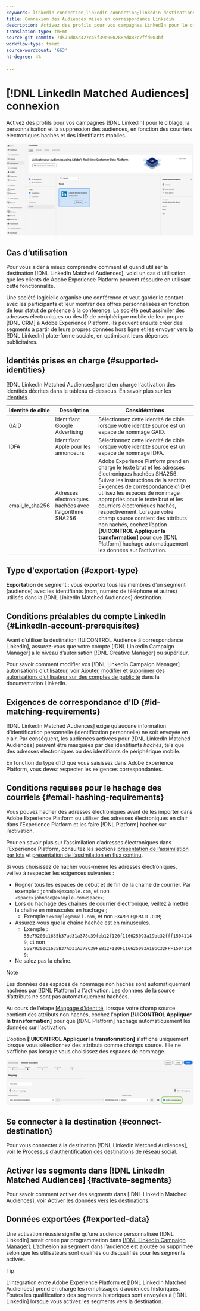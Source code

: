 ```yaml
---
keywords: linkedin connection;linkedin connection;linkedin destinations;linkedin;
title: Connexion des Audiences mises en correspondance Linkedin
description: Activez des profils pour vos campagnes LinkedIn pour le ciblage, la personnalisation et la suppression des audiences, en fonction des courriers électroniques hachés.
translation-type: tm+mt
source-git-commit: 7d579d85d427c45f39d000288ed883c7ffd003bf
workflow-type: tm+mt
source-wordcount: '663'
ht-degree: 4%

---
```



# [!DNL LinkedIn Matched Audiences] connexion

Activez des profils pour vos campagnes [!DNL LinkedIn] pour le ciblage, la personnalisation et la suppression des audiences, en fonction des courriers électroniques hachés et des identifiants mobiles.

![Destination LinkedIn dans l’interface utilisateur Adobe Experience Platform](../../assets/catalog/social/linkedin/catalog.png)

## Cas d’utilisation

Pour vous aider à mieux comprendre comment et quand utiliser la destination [!DNL LinkedIn Matched Audiences], voici un cas d&#39;utilisation que les clients de Adobe Experience Platform peuvent résoudre en utilisant cette fonctionnalité.

Une société logicielle organise une conférence et veut garder le contact avec les participants et leur montrer des offres personnalisées en fonction de leur statut de présence à la conférence. La société peut assimiler des adresses électroniques ou des ID de périphérique mobile de leur propre [!DNL CRM] à Adobe Experience Platform. Ils peuvent ensuite créer des segments à partir de leurs propres données hors ligne et les envoyer vers la [!DNL LinkedIn] plate-forme sociale, en optimisant leurs dépenses publicitaires.

## Identités prises en charge {#supported-identities}

[!DNL LinkedIn Matched Audiences] prend en charge l&#39;activation des identités décrites dans le tableau ci-dessous. En savoir plus sur les [identités](/help/identity-service/namespaces.md).

| Identité de cible | Description | Considérations |
|---|---|---|
| GAID | Identifiant Google Advertising | Sélectionnez cette identité de cible lorsque votre identité source est un espace de nommage GAID. |
| IDFA | Identifiant Apple pour les annonceurs | Sélectionnez cette identité de cible lorsque votre identité source est un espace de nommage IDFA. |
| email_lc_sha256 | Adresses électroniques hachées avec l’algorithme SHA256 | Adobe Experience Platform prend en charge le texte brut et les adresses électroniques hachées SHA256. Suivez les instructions de la section [Exigences de correspondance d&#39;ID](#id-matching-requirements-id-matching-requirements) et utilisez les espaces de nommage appropriés pour le texte brut et les courriers électroniques hachés, respectivement. Lorsque votre champ source contient des attributs non hachés, cochez l’option **[!UICONTROL Appliquer la transformation]** pour que [!DNL Platform] hachage automatiquement les données sur l’activation. |


## Type d&#39;exportation {#export-type}

**Exportation**  de segment : vous exportez tous les membres d’un segment (audience) avec les identifiants (nom, numéro de téléphone et autres) utilisés dans la  [!DNL LinkedIn Matched Audiences] destination.

## Conditions préalables du compte LinkedIn {#LinkedIn-account-prerequisites}

Avant d’utiliser la destination [!UICONTROL Audience à correspondance LinkedIn], assurez-vous que votre compte [!DNL LinkedIn Campaign Manager] a le niveau d’autorisation [!DNL Creative Manager] ou supérieur.

Pour savoir comment modifier vos [!DNL LinkedIn Campaign Manager] autorisations d’utilisateur, voir [Ajouter, modifier et supprimer des autorisations d’utilisateur sur des comptes de publicité](https://www.linkedin.com/help/lms/answer/5753) dans la documentation LinkedIn.

## Exigences de correspondance d&#39;ID {#id-matching-requirements}

[!DNL LinkedIn Matched Audiences] exige qu’aucune information d’identification personnelle (identification personnelle) ne soit envoyée en clair. Par conséquent, les audiences activées pour [!DNL LinkedIn Matched Audiences] peuvent être masquées par des identifiants *hachés*, tels que des adresses électroniques ou des identifiants de périphérique mobile.

En fonction du type d’ID que vous saisissez dans Adobe Experience Platform, vous devez respecter les exigences correspondantes.

## Conditions requises pour le hachage des courriels {#email-hashing-requirements}

Vous pouvez hacher des adresses électroniques avant de les importer dans Adobe Experience Platform ou utiliser des adresses électroniques en clair dans l’Experience Platform et les faire [!DNL Platform] hacher sur l’activation.

Pour en savoir plus sur l’assimilation d’adresses électroniques dans l’Experience Platform, consultez les sections [présentation de l’assimilation par lots](/help/ingestion/batch-ingestion/overview.md) et [présentation de l’assimilation en flux continu](/help/ingestion/streaming-ingestion/overview.md).

Si vous choisissez de hacher vous-même les adresses électroniques, veillez à respecter les exigences suivantes :

- Rogner tous les espaces de début et de fin de la chaîne de courriel. Par exemple : `johndoe@example.com`, et non `<space>johndoe@example.com<space>`;
- Lors du hachage des chaînes de courrier électronique, veillez à mettre la chaîne en minuscules en hachage ;
   - Exemple : `example@email.com`, et non `EXAMPLE@EMAIL.COM`;
- Assurez-vous que la chaîne hachée est en minuscules.
   - Exemple : `55e79200c1635b37ad31a378c39feb12f120f116625093a19bc32fff15041149`, et non `55E79200C1635B37AD31A378C39FEB12F120F116625093A19bC32FFF15041149`;
- Ne salez pas la chaîne.

>[!NOTE]
>
>Les données des espaces de nommage non hachés sont automatiquement hachées par [!DNL Platform] à l&#39;activation.
> Les données de la source d’attributs ne sont pas automatiquement hachées.
> 
> Au cours de l&#39;étape [Mappage d&#39;identité](../../ui/activate-destinations.md#identity-mapping), lorsque votre champ source contient des attributs non hachés, cochez l&#39;option **[!UICONTROL Appliquer la transformation]** pour que [!DNL Platform] hachage automatiquement les données sur l&#39;activation.
> 
> L&#39;option **[!UICONTROL Appliquer la transformation]** s&#39;affiche uniquement lorsque vous sélectionnez des attributs comme champs source. Elle ne s’affiche pas lorsque vous choisissez des espaces de nommage.

![Transformation du mappage des identités](../../assets/ui/activate-destinations/identity-mapping-transformation.png)

## Se connecter à la destination {#connect-destination}

Pour vous connecter à la destination [!DNL LinkedIn Matched Audiences], voir le [Processus d’authentification des destinations de réseau social](./workflow.md).

## Activer les segments dans [!DNL LinkedIn Matched Audiences] {#activate-segments}

Pour savoir comment activer des segments dans [!DNL LinkedIn Matched Audiences], voir [Activer les données vers les destinations](../../ui/activate-destinations.md).

## Données exportées {#exported-data}

Une activation réussie signifie qu’une audience personnalisée [!DNL LinkedIn] serait créée par programmation dans [[!DNL LinkedIn Campaign Manager]](https://www.linkedin.com/campaignmanager/login). L’adhésion au segment dans l’audience est ajoutée ou supprimée selon que les utilisateurs sont qualifiés ou disqualifiés pour les segments activés.

>[!TIP]
>
>L’intégration entre Adobe Experience Platform et [!DNL LinkedIn Matched Audiences] prend en charge les remplissages d’audiences historiques. Toutes les qualifications des segments historiques sont envoyées à [!DNL LinkedIn] lorsque vous activez les segments vers la destination.